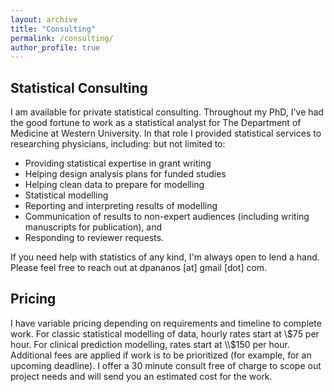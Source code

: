 ```yaml
---
layout: archive
title: "Consulting"
permalink: /consulting/
author_profile: true
---
```



## Statistical Consulting

I am available for private statistical consulting. Throughout my PhD, I've had the good fortune to work as a statistical analyst for The Department of Medicine at Western University.  In that role I provided statistical services to researching physicians, including: but not limited to:

* Providing statistical expertise in grant writing
* Helping design analysis plans for funded studies
* Helping clean data to prepare for modelling
* Statistical modelling
* Reporting and interpreting results of modelling
* Communication of results to non-expert audiences (including writing manuscripts for publication), and
* Responding to reviewer requests.

If you need help with statistics of any kind, I'm always open to lend a hand.  Please feel free to reach out at dpananos [at] gmail [dot] com.

## Pricing

I have variable pricing depending on requirements and timeline to complete work.  For classic statistical modelling of data, hourly rates start at \\$75 per hour.  For clinical prediction modelling, rates start at \\$150 per hour.  Additional fees are applied if work is to be prioritized (for example, for an upcoming deadline).  I offer a 30 minute consult free of charge to scope out project needs and will send you an estimated cost for the work.

